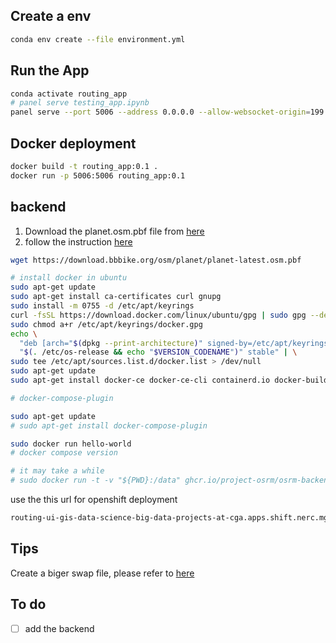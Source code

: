 


## Create a env
```bash
conda env create --file environment.yml
```
## Run the App

```bash
conda activate routing_app
# panel serve testing_app.ipynb
panel serve --port 5006 --address 0.0.0.0 --allow-websocket-origin=199.94.60.108:5006 testing_app.ipynb 
```

## Docker deployment

```bash
docker build -t routing_app:0.1 .  
docker run -p 5006:5006 routing_app:0.1
```

## backend

1. Download the planet.osm.pbf file from [here](https://download.bbbike.org/osm/planet/)
2. follow the instruction [here](https://github.com/Project-OSRM/osrm-backend)

```bash
wget https://download.bbbike.org/osm/planet/planet-latest.osm.pbf

```

```bash
# install docker in ubuntu
sudo apt-get update
sudo apt-get install ca-certificates curl gnupg
sudo install -m 0755 -d /etc/apt/keyrings
curl -fsSL https://download.docker.com/linux/ubuntu/gpg | sudo gpg --dearmor -o /etc/apt/keyrings/docker.gpg
sudo chmod a+r /etc/apt/keyrings/docker.gpg
echo \
  "deb [arch="$(dpkg --print-architecture)" signed-by=/etc/apt/keyrings/docker.gpg] https://download.docker.com/linux/ubuntu \
  "$(. /etc/os-release && echo "$VERSION_CODENAME")" stable" | \
sudo tee /etc/apt/sources.list.d/docker.list > /dev/null
sudo apt-get update
sudo apt-get install docker-ce docker-ce-cli containerd.io docker-buildx-plugin 

# docker-compose-plugin

sudo apt-get update
# sudo apt-get install docker-compose-plugin

sudo docker run hello-world
# docker compose version

```


```bash
# it may take a while
# sudo docker run -t -v "${PWD}:/data" ghcr.io/project-osrm/osrm-backend osrm-extract -p /opt/car.lua /data/planet-latest.osm.pbf || echo "osrm-extract failed"

```

use the this url for openshift deployment

```bash
routing-ui-gis-data-science-big-data-projects-at-cga.apps.shift.nerc.mghpcc.org
```

## Tips

Create a biger swap file, please refer to [here](https://webapp.chatgpt4google.com/s/MTk2Njgw)


## To do

- [ ] add the backend